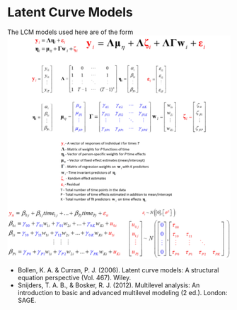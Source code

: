 
Latent Curve Models
========================================================


The LCM models used here are of the form
<img link src="./figure_rmd/General_LCM_specification.png" alt="LCM Model" style="width:700px;"/>  


* Bollen, K. A. & Curran, P. J. (2006). Latent curve models: A structural equation perspective (Vol. 467). Wiley.
* Snijders, T. A. B., & Bosker, R. J. (2012). Multilevel analysis: An introduction to basic and advanced multilevel modeling (2 ed.). London: SAGE.